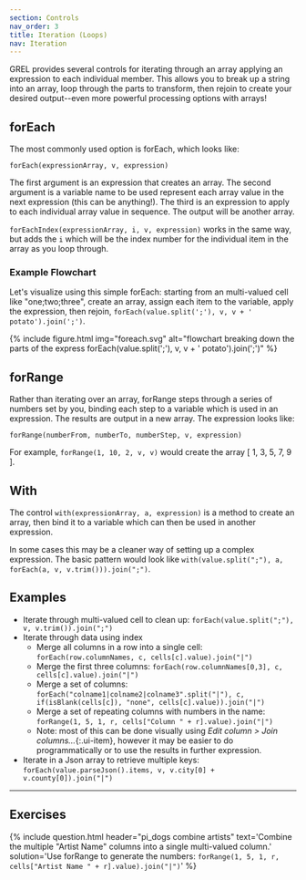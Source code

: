 ```yaml
---
section: Controls
nav_order: 3
title: Iteration (Loops)
nav: Iteration
---
```


GREL provides several controls for iterating through an array applying an expression to each individual member. 
This allows you to break up a string into an array, loop through the parts to transform, then rejoin to create your desired output--even more powerful processing options with arrays!

## forEach

The most commonly used option is forEach, which looks like:

`forEach(expressionArray, v, expression)`

The first argument is an expression that creates an array. 
The second argument is a variable name to be used represent each array value in the next expression (this can be anything!).
The third is an expression to apply to each individual array value in sequence.
The output will be another array.

`forEachIndex(expressionArray, i, v, expression)` works in the same way, but adds the `i` which will be the index number for the individual item in the array as you loop through. 

### Example Flowchart 

Let's visualize using this simple forEach: starting from an multi-valued cell like "one;two;three", create an array, assign each item to the variable, apply the expression, then rejoin,
`forEach(value.split(';'), v, v + ' potato').join(';')`.

{% include figure.html img="foreach.svg" alt="flowchart breaking down the parts of the express forEach(value.split(';'), v, v + ' potato').join(';')" %}

## forRange

Rather than iterating over an array, forRange steps through a series of numbers set by you, binding each step to a variable which is used in an expression.
The results are output in a new array.
The expression looks like:

`forRange(numberFrom, numberTo, numberStep, v, expression)` 

For example, `forRange(1, 10, 2, v, v)` would create the array [  1, 3, 5, 7, 9 ]. 

## With

The control `with(expressionArray, a, expression)` 
is a method to create an array, then bind it to a variable which can then be used in another expression. 

In some cases this may be a cleaner way of setting up a complex expression. 
The basic pattern would look like 
`with(value.split(";"), a, forEach(a, v, v.trim())).join(";")`.

## Examples

- Iterate through multi-valued cell to clean up: `forEach(value.split(";"), v, v.trim()).join(";")`
- Iterate through data using index
    - Merge all columns in a row into a single cell: `forEach(row.columnNames, c, cells[c].value).join("|")`
    - Merge the first three columns: `forEach(row.columnNames[0,3], c, cells[c].value).join("|")`
    - Merge a set of columns: `forEach("colname1|colname2|colname3".split("|"), c, if(isBlank(cells[c]), "none", cells[c].value)).join("|")`
    - Merge a set of repeating columns with numbers in the name: `forRange(1, 5, 1, r, cells["Column " + r].value).join("|")`
    - Note: most of this can be done visually using *Edit column > Join columns...*{:.ui-item}, however it may be easier to do programmatically or to use the results in further expression.
- Iterate in a Json array to retrieve multiple keys: `forEach(value.parseJson().items, v, v.city[0] + v.county[0]).join("|")`

--------

## Exercises 

{% include question.html header="pi_dogs combine artists"
text='Combine the multiple "Artist Name" columns into a single multi-valued column.'
solution='Use forRange to generate the numbers: `forRange(1, 5, 1, r, cells["Artist Name " + r].value).join("|")`' %}
